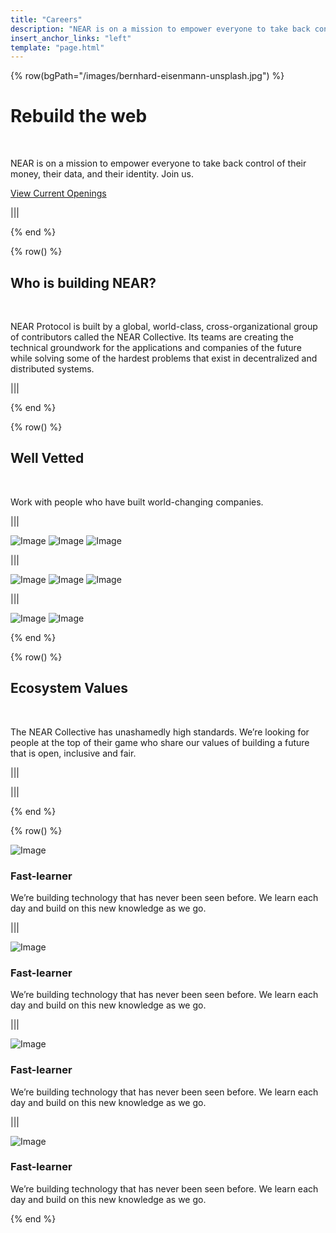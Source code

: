 ```yaml
---
title: "Careers"
description: "NEAR is on a mission to empower everyone to take back control of their money, their data, and their identity. Join us."
insert_anchor_links: "left"
template: "page.html"
---
```


{% row(bgPath="/images/bernhard-eisenmann-unsplash.jpg") %}

# Rebuild the web

<br>

NEAR is on a mission to empower everyone to take back control of their money, their data, and their identity. Join us.

[View Current Openings](https://near.org/careers/#openings)

|||

{% end %}

{% row() %}

## Who is building NEAR?

<br>

NEAR Protocol is built by a global, world-class, cross-organizational group of contributors called the NEAR Collective. Its teams are creating the technical groundwork for the applications and companies of the future while solving some of the hardest problems that exist in decentralized and distributed systems.

|||

{% end %}

{% row() %}

## Well Vetted

<br>

Work with people who have built world-changing companies.

|||

![Image](/images/tf_logo.png)
![Image](/images/tf_logo.png)
![Image](/images/tf_logo.png)

|||

![Image](/images/tf_logo.png)
![Image](/images/tf_logo.png)
![Image](/images/tf_logo.png)

|||

![Image](/images/tf_logo.png)
![Image](/images/tf_logo.png)

{% end %}

{% row() %}

## Ecosystem Values

<br>

The NEAR Collective has unashamedly high standards. We’re looking for people at the top of their game who share our values of building a future that is open, inclusive and fair.

|||

|||

{% end %}

{% row() %}

![Image](/images/tf_icon.png#small)

### Fast-learner

We’re building technology that has never been seen before. We learn each day and build on this new knowledge as we go.

|||

![Image](/images/tf_icon.png#small)

### Fast-learner

We’re building technology that has never been seen before. We learn each day and build on this new knowledge as we go.

|||

![Image](/images/tf_icon.png#small)

### Fast-learner

We’re building technology that has never been seen before. We learn each day and build on this new knowledge as we go.

|||

![Image](/images/tf_icon.png#small)

### Fast-learner

We’re building technology that has never been seen before. We learn each day and build on this new knowledge as we go.

{% end %}
